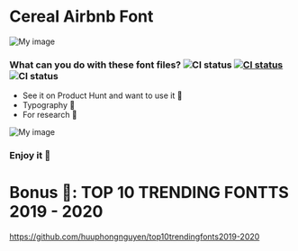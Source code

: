 # Cereal Airbnb Font

![My image](https://github.com/huuphongnguyen/phong.github.io/raw/master/cereal.png)

### What can you do with these font files? ![CI status](https://img.shields.io/badge/File%3A-TTF-%2330fff1.svg)  [![CI status](https://img.shields.io/badge/huuphongnguyen-.com-%23020977.svg)](https://huuphongnguyen.com)  ![CI status](https://img.shields.io/badge/Purpose%3A-Font-%23027AFF.svg)

* See it on Product Hunt and want to use it 🤭
* Typography 🤔
* For research 🧐

![My image](https://raw.githubusercontent.com/huuphongnguyen/phong.github.io/master/AirbnbCerealWeights-1.jpg)

### Enjoy it 🙌 

# Bonus 🎉: TOP 10 TRENDING FONTTS 2019 - 2020
https://github.com/huuphongnguyen/top10trendingfonts2019-2020
